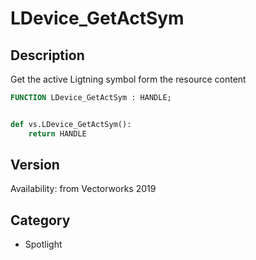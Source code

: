 # LDevice_GetActSym

## Description
Get the active Ligtning symbol form the resource content

```pascal
FUNCTION LDevice_GetActSym : HANDLE;
```

```python

def vs.LDevice_GetActSym():
    return HANDLE
```

## Version
Availability: from Vectorworks 2019
## Category
* Spotlight

